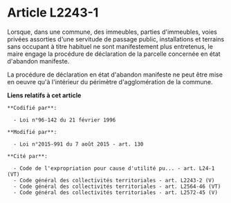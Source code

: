 # Article L2243-1

Lorsque, dans une commune, des immeubles, parties d'immeubles, voies privées assorties d'une servitude de passage public,
installations et terrains sans occupant à titre habituel ne sont manifestement plus entretenus, le maire        engage la
procédure de déclaration de la parcelle concernée en état d'abandon manifeste. 

La procédure de déclaration en état d'abandon manifeste ne peut être mise en oeuvre qu'à l'intérieur du périmètre
d'agglomération de la commune.

**Liens relatifs à cet article**

	**Codifié par**:

	  - Loi n°96-142 du 21 février 1996

	**Modifié par**:

	  - Loi n°2015-991 du 7 août 2015 - art. 130

	**Cité par**:

	  - Code de l'expropriation pour cause d'utilité pu... - art. L24-1 (VT)
	  - Code général des collectivités territoriales - art. L2243-2 (V)
	  - Code général des collectivités territoriales - art. L2564-46 (VT)
	  - Code général des collectivités territoriales - art. L2572-45 (V)
